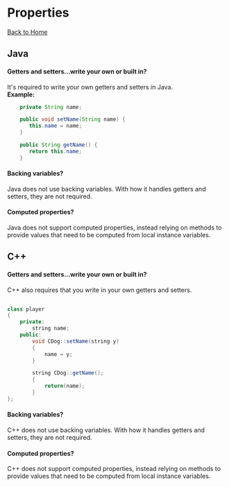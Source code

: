 # Properties
[Back to Home](README.md)

## Java
#### Getters and setters...write your own or built in?
It's required to write your own getters and setters in Java.  
**Example:**
```Java
    private String name;

    public void setName(String name) {
       this.name = name;
    }

    public String getName() {
       return this.name;
    }
```
#### Backing variables?
Java does not use backing variables. With how it handles getters and setters, they are not required.
#### Computed properties?
Java does not support computed properties, instead relying on methods to provide values that need to be computed from local instance variables.

## C++
#### Getters and setters...write your own or built in?
C++ also requires that you write in your own getters and setters.

```Java
    
class player
{
    private:
        string name;
    public:      
        void CDog::setName(string y)
        {
            name = y;
        }

        string CDog::getName();
        {
            return(name);
        }
};
```
#### Backing variables?
C++ does not use backing variables. With how it handles getters and setters, they are not required.
#### Computed properties?
C++ does not support computed properties, instead relying on methods to provide values that need to be computed from local instance variables.
